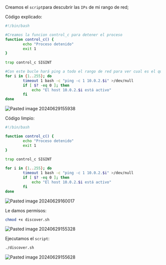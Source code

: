 Creamos el ``script``para descubrir las ``IPs`` de mi rango de red;

Código explicado:

```Bash
#!/bin/bash

#Creamos la funcion control_c para detener el proceso
function control_c() {
        echo "Proceso detenido"
        exit 1
}
 
trap control_c SIGINT

#Con este bucle hará ping a todo el rango de red para ver cual es el que está activo
for i in {1..255}; do
        timeout 1 bash -c "ping -c 1 10.0.2.$i" >/dev/null
        if [ $? -eq 0 ]; then
            echo "El host 10.0.2.$i está activo"
        fi
done
```

![Pasted image 20240629155938](https://github.com/user-attachments/assets/dbf0f2cb-3167-4bd2-a3d4-69c53484b47b)

Código limpio:

```Bash
#!/bin/bash

function control_c() {
        echo "Proceso detenido"
        exit 1
}
 
trap control_c SIGINT

for i in {1..255}; do
        timeout 1 bash -c "ping -c 1 10.0.2.$i" >/dev/null
        if [ $? -eq 0 ]; then
            echo "El host 10.0.2.$i está activo"
        fi
done
```

![Pasted image 20240629160017](https://github.com/user-attachments/assets/27ac93cf-b3e0-4c0f-8794-5a7715331169)

Le damos permisos:

```Bash
chmod +x discover.sh
```

![Pasted image 20240629155328](https://github.com/user-attachments/assets/bffa23f6-8458-460b-ab83-e3fddbb3d895)

Ejecutamos el ``script``:

```Bash
./discover.sh
```

![Pasted image 20240629155628](https://github.com/user-attachments/assets/3968c169-450f-45a0-88d2-3cae18d0ed7f)
